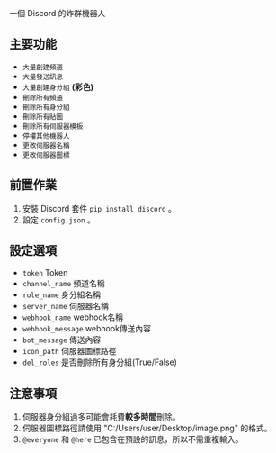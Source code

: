 一個 Discord 的炸群機器人
## 主要功能
- `大量創建頻道`
- `大量發送訊息`
- `大量創建身分組` **(彩色)**
- `刪除所有頻道`
- `刪除所有身分組`
- `刪除所有貼圖`
- `刪除所有伺服器模板`
- `停權其他機器人`
- `更改伺服器名稱`
- `更改伺服器圖標`
## 前置作業
1. 安裝 Discord 套件 ```pip install discord``` 。
2. 設定 `config.json` 。
## 設定選項
- `token` Token
- `channel_name` 頻道名稱
- `role_name` 身分組名稱
- `server_name` 伺服器名稱
- `webhook_name` webhook名稱
- `webhook_message` webhook傳送內容
- `bot_message` 傳送內容
- `icon_path` 伺服器圖標路徑
- `del_roles` 是否刪除所有身分組(True/False)
## 注意事項
1. 伺服器身分組過多可能會耗費**較多時間**刪除。
2. 伺服器圖標路徑請使用 "C:/Users/user/Desktop/image.png" 的格式。
3. `@everyone` 和 `@here` 已包含在預設的訊息，所以不需重複輸入。
